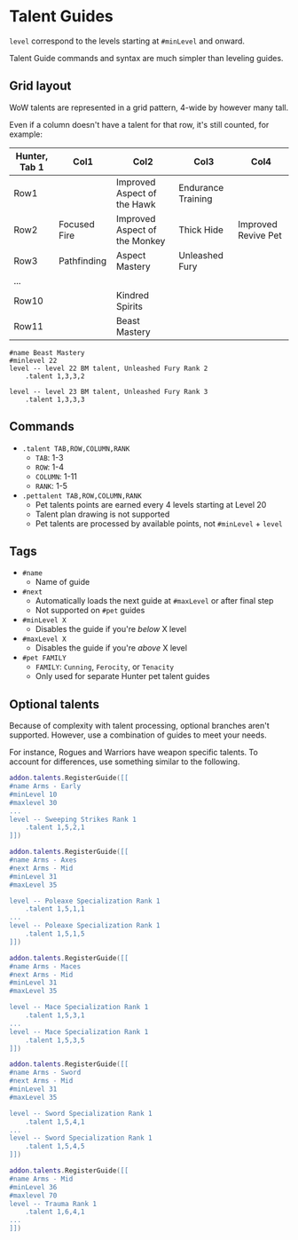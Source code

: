 # Talent Guides

`level` correspond to the levels starting at `#minLevel` and onward.

Talent Guide commands and syntax are much simpler than leveling guides.

## Grid layout

WoW talents are represented in a grid pattern, 4-wide by however many tall.

Even if a column doesn't have a talent for that row, it's still counted, for example:

| Hunter, Tab 1 | Col1         | Col2                          | Col3               | Col4                |
|---------------|--------------|-------------------------------|--------------------|---------------------|
| Row1          |              | Improved Aspect of the Hawk   | Endurance Training |                     |
| Row2          | Focused Fire | Improved Aspect of the Monkey | Thick Hide         | Improved Revive Pet |
| Row3          | Pathfinding  | Aspect Mastery                | Unleashed Fury     |                     |
| ...           |              |                               |                    |                     |
| Row10         |              | Kindred Spirits               |                    |                     |
| Row11         |              | Beast Mastery                 |                    |                     |

```text
#name Beast Mastery
#minlevel 22
level -- level 22 BM talent, Unleashed Fury Rank 2
    .talent 1,3,3,2

level -- level 23 BM talent, Unleashed Fury Rank 3
    .talent 1,3,3,3
```

## Commands

* `.talent TAB,ROW,COLUMN,RANK`
  * `TAB`: 1-3
  * `ROW`: 1-4
  * `COLUMN`: 1-11
  * `RANK`: 1-5
* `.pettalent TAB,ROW,COLUMN,RANK`
  * Pet talents points are earned every 4 levels starting at Level 20
  * Talent plan drawing is not supported
  * Pet talents are processed by available points, not `#minLevel` + `level`

## Tags

* `#name`
  * Name of guide
* `#next`
  * Automatically loads the next guide at `#maxLevel` or after final step
  * Not supported on `#pet` guides
* `#minLevel X`
  * Disables the guide if you're *below* X level
* `#maxLevel X`
  * Disables the guide if you're *above* X level
* `#pet FAMILY`
  * `FAMILY`: `Cunning`, `Ferocity`, or `Tenacity`
  * Only used for separate Hunter pet talent guides

## Optional talents

Because of complexity with talent processing, optional branches aren't supported. However, use a combination of guides to meet your needs.

For instance, Rogues and Warriors have weapon specific talents. To account for differences, use something similar to the following.

```lua
addon.talents.RegisterGuide([[
#name Arms - Early
#minLevel 10
#maxlevel 30
...
level -- Sweeping Strikes Rank 1
    .talent 1,5,2,1
]])

addon.talents.RegisterGuide([[
#name Arms - Axes
#next Arms - Mid
#minLevel 31
#maxLevel 35

level -- Poleaxe Specialization Rank 1
    .talent 1,5,1,1
...
level -- Poleaxe Specialization Rank 1
    .talent 1,5,1,5
]])

addon.talents.RegisterGuide([[
#name Arms - Maces
#next Arms - Mid
#minLevel 31
#maxLevel 35

level -- Mace Specialization Rank 1
    .talent 1,5,3,1
...
level -- Mace Specialization Rank 1
    .talent 1,5,3,5
]])

addon.talents.RegisterGuide([[
#name Arms - Sword
#next Arms - Mid
#minLevel 31
#maxLevel 35

level -- Sword Specialization Rank 1
    .talent 1,5,4,1
...
level -- Sword Specialization Rank 1
    .talent 1,5,4,5
]])

addon.talents.RegisterGuide([[
#name Arms - Mid
#minLevel 36
#maxlevel 70
level -- Trauma Rank 1
    .talent 1,6,4,1
...
]])
```
